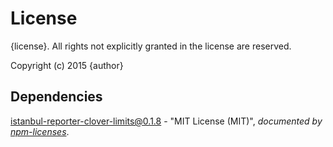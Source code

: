 # License

{license}. All rights not explicitly granted in the license are reserved.

Copyright (c) 2015 {author}

## Dependencies
[istanbul-reporter-clover-limits@0.1.8](&quot;https://github.com/Cellarise/istanbul-reporter-clover-limits&quot;) - &quot;MIT License (MIT)&quot;, 
*documented by [npm-licenses](http://github.com/AceMetrix/npm-license.git)*.